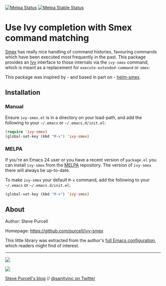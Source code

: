 [![Melpa Status](http://melpa.org/packages/ivy-smex-badge.svg)](http://melpa.org/#/ivy-smex)
[![Melpa Stable Status](http://stable.melpa.org/packages/ivy-smex-badge.svg)](http://stable.melpa.org/#/ivy-smex)

# Use Ivy completion with Smex command matching

[Smex](https://github.com/nonsequitur/smex) has really nice handling
of command histories, favouring commands which have been executed most
frequently in the past. This package provides an
[Ivy](https://github.com/abo-abo/swiper) interface to those internals
via the `ivy-smex` command, which is meant as a replacement for
`execute-extended-command` or `smex`:

This package was inspired by - and based in part on -
[helm-smex](https://github.com/ptrv/helm-smex).

## Installation

### Manual

Ensure `ivy-smex.el` is in a directory on your load-path, and
add the following to your `~/.emacs` or `~/.emacs.d/init.el`:

``` lisp
(require 'ivy-smex)
(global-set-key (kbd "M-x") 'ivy-smex)
```

### MELPA

If you're an Emacs 24 user or you have a recent version of
`package.el` you can install `ivy-smex` from the
[MELPA](http://melpa.org) repository. The version of
`ivy-smex` there will always be up-to-date.

To make `ivy-smex` your default `M-x` command, add the following to
your `~/.emacs` or `~/.emacs.d/init.el`:

``` lisp
(global-set-key (kbd "M-x") 'ivy-smex)
```

## About

Author: Steve Purcell <steve at sanityinc dot com>

Homepage: https://github.com/purcell/ivy-smex

This little library was extracted from the author's
[full Emacs configuration](https://github.com/purcell/emacs.d), which
readers might find of interest.

<hr>

[![](http://api.coderwall.com/purcell/endorsecount.png)](http://coderwall.com/purcell)

[![](http://www.linkedin.com/img/webpromo/btn_liprofile_blue_80x15.png)](http://uk.linkedin.com/in/stevepurcell)

[Steve Purcell's blog](http://www.sanityinc.com/) // [@sanityinc on Twitter](https://twitter.com/sanityinc)

